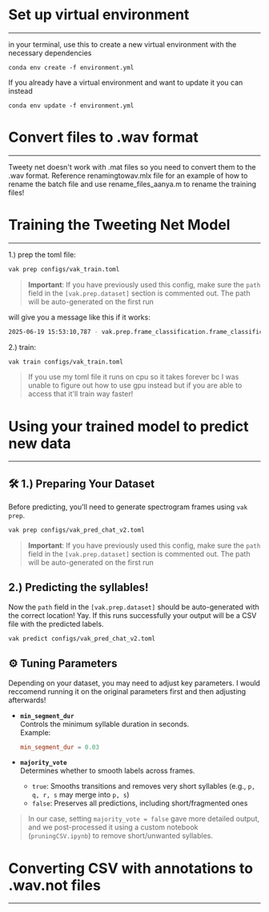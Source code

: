 # Set up virtual environment
---
in your terminal, use this to create a new virtual environment with the necessary dependencies 
```{bash}
conda env create -f environment.yml
```

If you already have a virtual environment and want to update it you can instead
```{bash}
conda env update -f environment.yml
```

# Convert files to .wav format
----
Tweety net doesn't work with .mat files so you need to convert them to the .wav format. Reference renamingtowav.mlx file for an example of how to rename the batch file and use rename_files_aanya.m to rename the training files! 


# Training the Tweeting Net Model
----
1.) prep the toml file:
```bash
vak prep configs/vak_train.toml
```

> **Important**: If you have previously used this config, make sure the `path` field in the `[vak.prep.dataset]` section is commented out. The path will be auto-generated on the first run


will give you a message like this if it works: 
```bash
2025-06-19 15:53:10,787 - vak.prep.frame_classification.frame_classification - INFO - Saving dataset csv file: data\output\train_trying-vak-frame-classification-dataset-generated-250619_155130\train_trying_prep_250619_155130.csv
```

2.) train:
```bash
vak train configs/vak_train.toml
```
> If you use my toml file it runs on cpu so it takes forever bc I was unable to figure out how to use gpu instead but if you are able to access that it'll train way faster! 



# Using your trained model to predict new data
----
## 🛠 1.) Preparing Your Dataset

Before predicting, you'll need to generate spectrogram frames using `vak prep`. 

```bash
vak prep configs/vak_pred_chat_v2.toml
```

> **Important**: If you have previously used this config, make sure the `path` field in the `[vak.prep.dataset]` section is commented out. The path will be auto-generated on the first run

## 2.) Predicting the syllables!
Now the `path` field in the `[vak.prep.dataset]` should be auto-generated with the correct location! Yay. If this runs successfully your output will be a CSV file with the predicted labels.

```bash
vak predict configs/vak_pred_chat_v2.toml
```

## ⚙️ Tuning Parameters

Depending on your dataset, you may need to adjust key parameters. I would reccomend running it on the original parameters first and then adjusting afterwards!

- **`min_segment_dur`**  
  Controls the minimum syllable duration in seconds.  
  Example:  
  ```toml
  min_segment_dur = 0.03
  ```

- **`majority_vote`**  
  Determines whether to smooth labels across frames.  
  - `true`: Smooths transitions and removes very short syllables (e.g., `p, q, r, s` may merge into `p, s`)  
  - `false`: Preserves all predictions, including short/fragmented ones  

> In our case, setting `majority_vote = false` gave more detailed output, and we post-processed it using a custom notebook (`pruningCSV.ipynb`) to remove short/unwanted syllables.


# Converting CSV with annotations to .wav.not files
----
